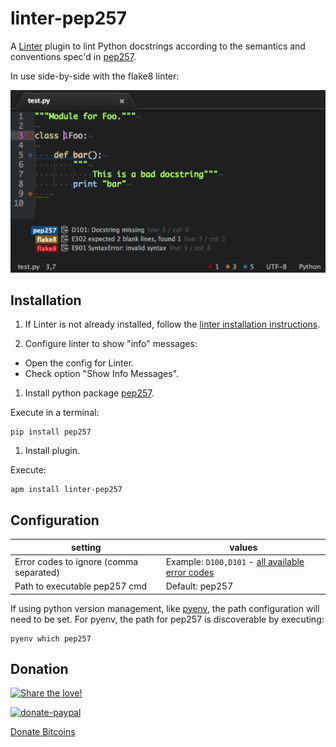 linter-pep257
=============

A [Linter][] plugin to lint Python docstrings according to the semantics and conventions spec'd in [pep257][spec].

In use side-by-side with the flake8 linter:

![Screenshot of pep257 feedback](https://raw.githubusercontent.com/AtomLinter/linter-pep257/master/screenshot.png)

## Installation

1. If Linter is not already installed, follow the [linter installation instructions][linter-install].

1. Configure linter to show "info" messages:

  * Open the config for Linter.
  * Check option "Show Info Messages".

1. Install python package [pep257][].

  Execute in a terminal:
  ```
  pip install pep257
  ```

1. Install plugin.

  Execute:
  ```
  apm install linter-pep257
  ```

## Configuration

setting | values
--- | ---
Error codes to ignore (comma separated) | Example: `D100,D101` - [all available error codes][pep257 codes]
Path to executable pep257 cmd | Default: pep257

If using python version management, like [pyenv][], the path configuration will need to be set.  For pyenv, the path for pep257 is discoverable by executing:
```
pyenv which pep257
```


[Linter]: https://github.com/AtomLinter/Linter
[linter-install]: https://github.com/AtomLinter/Linter#installation
[pep257]: https://pypi.python.org/pypi/pep257
[pep257 codes]:https://github.com/GreenSteam/pep257/#error-codes
[pyenv]: https://github.com/yyuu/pyenv
[spec]: http://legacy.python.org/dev/peps/pep-0257/

## Donation
[![Share the love!](https://chewbacco-stuff.s3.amazonaws.com/donate.png)](https://www.paypal.com/cgi-bin/webscr?cmd=_s-xclick&hosted_button_id=KXUYS4ARNHCN8)

[![donate-paypal](https://s3-eu-west-1.amazonaws.com/chewbacco-stuff/donate-paypal.png)](https://www.paypal.com/cgi-bin/webscr?cmd=_s-xclick&hosted_button_id=KXUYS4ARNHCN8)

<a class="coinbase-button" data-code="2945dab392cb1cefbb7097e4cd17a603" data-button-style="custom_small" href="https://www.coinbase.com/checkouts/2945dab392cb1cefbb7097e4cd17a603">Donate Bitcoins</a><script src="https://www.coinbase.com/assets/button.js" type="text/javascript"></script>
